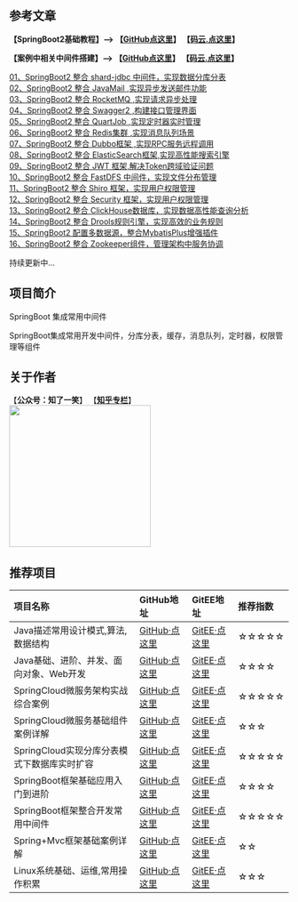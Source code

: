 ## 参考文章

<b>【SpringBoot2基础教程】--> 【[GitHub点这里](https://github.com/cicadasmile/spring-boot-base)】          【[码云.点这里](https://gitee.com/cicadasmile/spring-boot-base)】</b><br/>

<b>【案例中相关中间件搭建】--> 【[GitHub点这里](https://github.com/cicadasmile/linux-system-base)】          【[码云.点这里](https://gitee.com/cicadasmile/linux-system-base)】</b><br/>

[01、SpringBoot2 整合 shard-jdbc 中间件，实现数据分库分表](https://mp.weixin.qq.com/s?__biz=MzU4Njg0MzYwNw==&mid=2247483713&idx=1&sn=cd4228e19d07e0371af7ef06515f4298&chksm=fdf455f9ca83dcef81c44f10bff15a3d3a29553746eef9cad9d4e2a13c5d5709d95a375bff0a&token=949711998&lang=zh_CN#rd)<br/>
[02、SpringBoot2 整合 JavaMail ,实现异步发送邮件功能](https://mp.weixin.qq.com/s?__biz=MzU4Njg0MzYwNw==&mid=2247483740&idx=1&sn=807e5372f14daa59220adecd0f0dc56d&chksm=fdf455e4ca83dcf2632bcf9144a6553e7e16f0ba46a9b59cb21085da05663467d90ad885528c&token=261735462&lang=zh_CN#rd)<br/>
[03、SpringBoot2 整合 RocketMQ ,实现请求异步处理](https://mp.weixin.qq.com/s?__biz=MzU4Njg0MzYwNw==&mid=2247483755&idx=1&sn=9d78e7714ad4621fe5e643593069b186&chksm=fdf455d3ca83dcc5cdfa29de2dab4fee7595fc80a6d73f72cc782591e87c3ac296977daa6bc8&token=261735462&lang=zh_CN#rd)<br/>
[04、SpringBoot2 整合 Swagger2 ,构建接口管理界面](https://mp.weixin.qq.com/s?__biz=MzU4Njg0MzYwNw==&mid=2247483767&idx=1&sn=fc845a2fb0ee7768946f8739101ac2aa&chksm=fdf455cfca83dcd9de4bac70f6cfa9a88907cdbb4ec7b0c2da13e65efc1a2564eb6599d38bc8&token=261735462&lang=zh_CN#rd)<br/>
[05、SpringBoot2 整合 QuartJob ,实现定时器实时管理](https://mp.weixin.qq.com/s?__biz=MzU4Njg0MzYwNw==&mid=2247483774&idx=1&sn=e5c2eed4a989bedd5c3b108c7dc18c37&chksm=fdf455c6ca83dcd0bccf71aa07639b8ef514e3b6e6d85c6aeb4bceae30d58f021c9d7ba8590b&token=261735462&lang=zh_CN#rd)<br/>
[06、SpringBoot2 整合 Redis集群 ,实现消息队列场景](https://mp.weixin.qq.com/s?__biz=MzU4Njg0MzYwNw==&mid=2247483886&idx=1&sn=2158323687acc7713d5d45c21c9558ee&chksm=fdf45556ca83dc409f1c7ce282b4297a0bed9df594796fd921c719f0c77896a183098cb43159&token=872954754&lang=zh_CN#rd)<br/>
[07、SpringBoot2 整合 Dubbo框架 ,实现RPC服务远程调用](https://mp.weixin.qq.com/s?__biz=MzU4Njg0MzYwNw==&mid=2247483895&idx=1&sn=4fdc2a307b49a66c37c22c7de62aa323&chksm=fdf4554fca83dc5935e3f36c541a5e03cedd440e14eafa1a577b52f047d98b79b9af891f7330&token=989276463&lang=zh_CN#rd)<br/>
[08、SpringBoot2 整合 ElasticSearch框架,实现高性能搜索引擎](https://mp.weixin.qq.com/s?__biz=MzU4Njg0MzYwNw==&mid=2247483905&idx=1&sn=f15ecc1ab3065c24854a02741db0aa0c&chksm=fdf456b9ca83dfaf937f370981432f98d2c5d7d0c7638df6206ffd22c2db79b7924c19e90931&token=935482848&lang=zh_CN#rd)<br/>
[09、SpringBoot2 整合 JWT 框架,解决Token跨域验证问题](https://mp.weixin.qq.com/s?__biz=MzU4Njg0MzYwNw==&mid=2247483909&idx=1&sn=e7a63b160abfd623222a2eb089c3bbce&chksm=fdf456bdca83dfab1feea56ba01a956eee764fd84ae6a198b805458adbb94e5abe5488704186&token=838095302&lang=zh_CN#rd)<br/>
[10、SpringBoot2 整合 FastDFS 中间件，实现文件分布管理](https://mp.weixin.qq.com/s?__biz=MzU4Njg0MzYwNw==&mid=2247483918&idx=1&sn=189b6f4360c46ca816de85a3205a9fb3&chksm=fdf456b6ca83dfa0f5b0f9c441a8ece1b158792a03e3483ddc702576e9e77f963690c0716e9f&token=1681245262&lang=zh_CN#rd)<br/>
[11、SpringBoot2 整合 Shiro 框架，实现用户权限管理](https://mp.weixin.qq.com/s?__biz=MzU4Njg0MzYwNw==&mid=2247483922&idx=1&sn=f632615588b11840df3a6d17013c7058&chksm=fdf456aaca83dfbc34e13ffd4f05491e6598f3eff7bfeab28b14317cc0f95f939de08eee0c1e&token=1211663505&lang=zh_CN#rd)<br/>
[12、SpringBoot2 整合 Security 框架，实现用户权限管理](https://mp.weixin.qq.com/s?__biz=MzU4Njg0MzYwNw==&mid=2247483938&idx=1&sn=f923b53798f480960862f44ee044ec12&chksm=fdf4569aca83df8c32f49cc1f9d2d9066bb497b2d3fa45ecf97b2e22edaea6e09e405636282e&token=1000382877&lang=zh_CN#rd)<br/>
[13、SpringBoot2 整合 ClickHouse数据库，实现数据高性能查询分析](https://mp.weixin.qq.com/s?__biz=MzU4Njg0MzYwNw==&mid=2247484121&idx=1&sn=29cc633facbbb2c69afa4e6472fb93e8&chksm=fdf45661ca83df77879cbea0e0e3b445a5972a9fc0f84ae25c6882e60e4bed3dc2a68338fa2a&token=1150397377&lang=zh_CN#rd)<br/>
[14、SpringBoot2 整合 Drools规则引擎，实现高效的业务规则](https://mp.weixin.qq.com/s?__biz=MzU4Njg0MzYwNw==&mid=2247484126&idx=1&sn=480ca951cb6a4da92f7e153ecc6f5161&chksm=fdf45666ca83df70d4cd84be8712e15b192ee0ec4a9aed9c537e13d23bf534afaa7c1712f5b3&token=1150397377&lang=zh_CN#rd)<br/>
[15、SpringBoot2 配置多数据源，整合MybatisPlus增强插件](https://mp.weixin.qq.com/s?__biz=MzU4Njg0MzYwNw==&mid=2247484131&idx=1&sn=f96cc6dc29ed8c2f5823183775726733&chksm=fdf4565bca83df4dd23fa2672303c331ded0fab9534e8ae2d529cd61262dcce399d2b0642f8e&token=1909713327&lang=zh_CN#rd)<br/>
[16、SpringBoot2 整合 Zookeeper组件，管理架构中服务协调](https://mp.weixin.qq.com/s?__biz=MzU4Njg0MzYwNw==&mid=2247484371&idx=1&sn=bdacb5d8d43d6f9322515ff7f8954e1e&chksm=fdf4576bca83de7dc1aef6674f65b7413634b8a092c46dc81d02be878031fbef3b4f83e4ac61&token=302869239&lang=zh_CN#rd)<br/>

持续更新中...

## 项目简介
SpringBoot 集成常用中间件

SpringBoot集成常用开发中间件，分库分表，缓存，消息队列，定时器，权限管理等组件

## 关于作者
【<b>公众号：知了一笑</b>】    【<b><a href="https://www.zhihu.com/people/cicadasmile/columns">知乎专栏</a></b>】<br/>
<img width="255px" height="255px" src="https://avatars0.githubusercontent.com/u/50793885?s=460&v=4"/><br/>

## 推荐项目

|项目名称|GitHub地址|GitEE地址|推荐指数|
|:---|:---|:---|:---|
|Java描述常用设计模式,算法,数据结构|[GitHub·点这里](https://github.com/cicadasmile/model-arithmetic-parent)|[GitEE·点这里](https://gitee.com/cicadasmile/model-arithmetic-parent)|☆☆☆☆☆|
|Java基础、进阶、并发、面向对象、Web开发|[GitHub·点这里](https://github.com/cicadasmile/java-base-parent)|[GitEE·点这里](https://gitee.com/cicadasmile/java-base-parent)|☆☆☆☆|
|SpringCloud微服务架构实战综合案例|[GitHub·点这里](https://github.com/cicadasmile/husky-spring-cloud)|[GitEE·点这里](https://gitee.com/cicadasmile/husky-spring-cloud)|☆☆☆☆☆|
|SpringCloud微服务基础组件案例详解|[GitHub·点这里](https://github.com/cicadasmile/spring-cloud-base)|[GitEE·点这里](https://gitee.com/cicadasmile/spring-cloud-base)|☆☆☆|
|SpringCloud实现分库分表模式下数据库实时扩容|[GitHub·点这里](https://github.com/cicadasmile/cloud-shard-jdbc)|[GitEE·点这里](https://gitee.com/cicadasmile/cloud-shard-jdbc)|☆☆☆☆☆|
|SpringBoot框架基础应用入门到进阶|[GitHub·点这里](https://github.com/cicadasmile/spring-boot-base)|[GitEE·点这里](https://gitee.com/cicadasmile/spring-boot-base)|☆☆☆☆|
|SpringBoot框架整合开发常用中间件|[GitHub·点这里](https://github.com/cicadasmile/middle-ware-parent)|[GitEE·点这里](https://gitee.com/cicadasmile/middle-ware-parent)|☆☆☆☆☆|
|Spring+Mvc框架基础案例详解|[GitHub·点这里](https://github.com/cicadasmile/spring-mvc-parent)|[GitEE·点这里](https://gitee.com/cicadasmile/spring-mvc-parent)|☆☆|
|Linux系统基础、运维,常用操作积累|[GitHub·点这里](https://github.com/cicadasmile/linux-system-base)|[GitEE·点这里](https://gitee.com/cicadasmile/linux-system-base)|☆☆☆|
